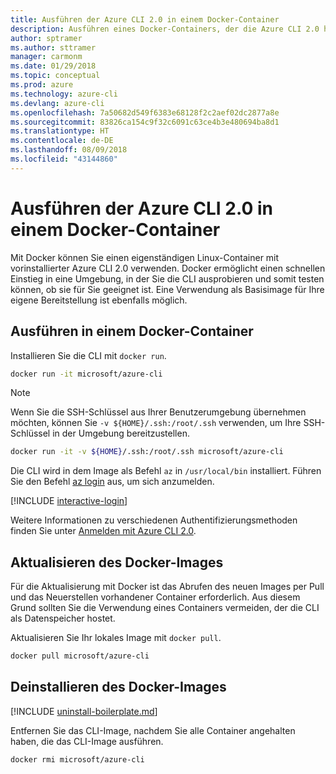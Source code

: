 ```yaml
---
title: Ausführen der Azure CLI 2.0 in einem Docker-Container
description: Ausführen eines Docker-Containers, der die Azure CLI 2.0 hostet
author: sptramer
ms.author: sttramer
manager: carmonm
ms.date: 01/29/2018
ms.topic: conceptual
ms.prod: azure
ms.technology: azure-cli
ms.devlang: azure-cli
ms.openlocfilehash: 7a50682d549f6383e68128f2c2aef02dc2877a8e
ms.sourcegitcommit: 83826ca154c9f32c6091c63ce4b3e480694ba8d1
ms.translationtype: HT
ms.contentlocale: de-DE
ms.lasthandoff: 08/09/2018
ms.locfileid: "43144860"
---
```

# <a name="run-azure-cli-20-in-a-docker-container"></a>Ausführen der Azure CLI 2.0 in einem Docker-Container

Mit Docker können Sie einen eigenständigen Linux-Container mit vorinstallierter Azure CLI 2.0 verwenden. Docker ermöglicht einen schnellen Einstieg in eine Umgebung, in der Sie die CLI ausprobieren und somit testen können, ob sie für Sie geeignet ist. Eine Verwendung als Basisimage für Ihre eigene Bereitstellung ist ebenfalls möglich.

## <a name="run-in-a-docker-container"></a>Ausführen in einem Docker-Container

Installieren Sie die CLI mit `docker run`.

   ```bash
   docker run -it microsoft/azure-cli
   ```

> [!NOTE]
> Wenn Sie die SSH-Schlüssel aus Ihrer Benutzerumgebung übernehmen möchten, können Sie `-v ${HOME}/.ssh:/root/.ssh` verwenden, um Ihre SSH-Schlüssel in der Umgebung bereitzustellen.
>
> ```bash
> docker run -it -v ${HOME}/.ssh:/root/.ssh microsoft/azure-cli
> ```

Die CLI wird in dem Image als Befehl `az` in `/usr/local/bin` installiert. Führen Sie den Befehl [az login](/cli/azure/reference-index#az-login) aus, um sich anzumelden.

[!INCLUDE [interactive-login](includes/interactive-login.md)]

Weitere Informationen zu verschiedenen Authentifizierungsmethoden finden Sie unter [Anmelden mit Azure CLI 2.0](authenticate-azure-cli.md).

## <a name="update-docker-image"></a>Aktualisieren des Docker-Images

Für die Aktualisierung mit Docker ist das Abrufen des neuen Images per Pull und das Neuerstellen vorhandener Container erforderlich. Aus diesem Grund sollten Sie die Verwendung eines Containers vermeiden, der die CLI als Datenspeicher hostet.

Aktualisieren Sie Ihr lokales Image mit `docker pull`.

```bash
docker pull microsoft/azure-cli
```

## <a name="uninstall-docker-image"></a>Deinstallieren des Docker-Images

[!INCLUDE [uninstall-boilerplate.md](includes/uninstall-boilerplate.md)]

Entfernen Sie das CLI-Image, nachdem Sie alle Container angehalten haben, die das CLI-Image ausführen.

```bash
docker rmi microsoft/azure-cli
```
